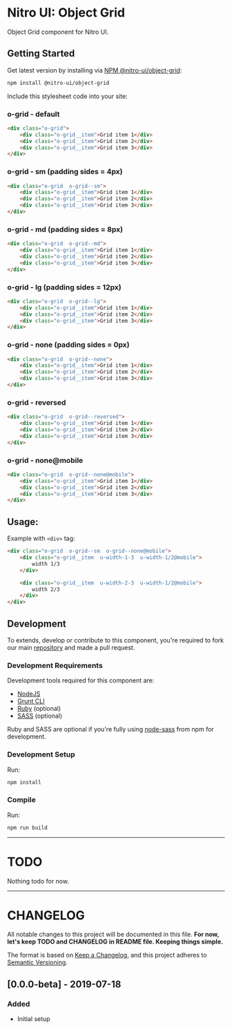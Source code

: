 # Nitro UI: Object Grid

Object Grid component for Nitro UI.

## Getting Started

Get latest version by installing via [NPM @nitro-ui/object-grid](https://www.npmjs.com/package/@nitro-ui/object-grid):

```sh
npm install @nitro-ui/object-grid
```

Include this stylesheet code into your site:


### o-grid - default
```html
<div class="o-grid">
    <div class="o-grid__item">Grid item 1</div>
    <div class="o-grid__item">Grid item 2</div>
    <div class="o-grid__item">Grid item 3</div>
</div>
```

### o-grid - sm (padding sides = 4px)
```html
<div class="o-grid  o-grid--sm">
    <div class="o-grid__item">Grid item 1</div>
    <div class="o-grid__item">Grid item 2</div>
    <div class="o-grid__item">Grid item 3</div>
</div>
```

### o-grid - md (padding sides = 8px)
```html
<div class="o-grid  o-grid--md">
    <div class="o-grid__item">Grid item 1</div>
    <div class="o-grid__item">Grid item 2</div>
    <div class="o-grid__item">Grid item 3</div>
</div>
```

### o-grid - lg (padding sides = 12px)
```html
<div class="o-grid  o-grid--lg">
    <div class="o-grid__item">Grid item 1</div>
    <div class="o-grid__item">Grid item 2</div>
    <div class="o-grid__item">Grid item 3</div>
</div>
```

### o-grid - none (padding sides = 0px)
```html
<div class="o-grid  o-grid--none">
    <div class="o-grid__item">Grid item 1</div>
    <div class="o-grid__item">Grid item 2</div>
    <div class="o-grid__item">Grid item 3</div>
</div>
```

### o-grid - reversed
```html
<div class="o-grid  o-grid--reversed">
    <div class="o-grid__item">Grid item 1</div>
    <div class="o-grid__item">Grid item 2</div>
    <div class="o-grid__item">Grid item 3</div>
</div>
```

### o-grid - none@mobile
```html
<div class="o-grid  o-grid--none@mobile">
    <div class="o-grid__item">Grid item 1</div>
    <div class="o-grid__item">Grid item 2</div>
    <div class="o-grid__item">Grid item 3</div>
</div>
```

## Usage:

Example with `<div>` tag:

```html
<div class="o-grid  o-grid--sm  o-grid--none@mobile">
    <div class="o-grid__item  u-width-1-3  u-width-1/2@mobile">
        width 1/3
    </div>

    <div class="o-grid__item  u-width-2-3  u-width-1/2@mobile">
        width 2/3
    </div>
</div>
```

## Development

To extends, develop or contribute to this component, you're required to fork our main [repository](https://github.com/icarasia/nitro-ui) and made a pull request.

### Development Requirements

Development tools required for this component are:

- [NodeJS](https://nodejs.org/en/)
- [Grunt CLI](https://gruntjs.com)
- [Ruby](https://www.ruby-lang.org/en/) (optional)
- [SASS](https://sass-lang.com) (optional)

Ruby and SASS are optional if you're fully using [node-sass](https://github.com/sass/node-sass) from npm for development.

### Development Setup

Run:

```sh
npm install
```

### Compile

Run:

```sh
npm run build
```
---

# TODO

Nothing todo for now.

---

# CHANGELOG

All notable changes to this project will be documented in this file. **For now, let's keep TODO and CHANGELOG in README file. Keeping things simple.**

The format is based on [Keep a Changelog](https://keepachangelog.com/en/1.0.0/),
and this project adheres to [Semantic Versioning](https://semver.org/spec/v2.0.0.html).

## [0.0.0-beta] - 2019-07-18
### Added
- Initial setup
